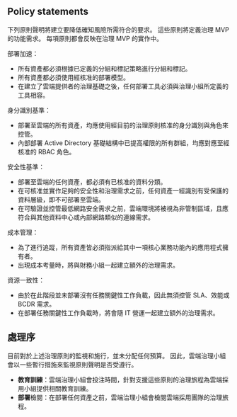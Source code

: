<!-- TEMPLATE FILE - DO NOT ADD METADATA -->

## <a name="policy-statements"></a>Policy statements

下列原則聲明將建立要降低確知風險所需符合的要求。 這些原則將定義治理 MVP 的功能需求。 每項原則都會反映在治理 MVP 的實作中。

部署加速：

- 所有資產都必須根據已定義的分組和標記策略進行分組和標記。
- 所有資產都必須使用經核准的部署模型。
- 在建立了雲端提供者的治理基礎之後，任何部署工具必須與治理小組所定義的工具相容。

身分識別基準：

- 部署至雲端的所有資產，均應使用經目前的治理原則核准的身分識別與角色來控管。
- 內部部署 Active Directory 基礎結構中已提高權限的所有群組，均應對應至經核准的 RBAC 角色。

安全性基準：

- 部署至雲端的任何資產，都必須有已核准的資料分類。
- 在可核准並實作足夠的安全性和治理需求之前，任何資產一經識別有受保護的資料層級，即不可部署至雲端。
- 在可驗證並控管最低網路安全需求之前，雲端環境將被視為非管制區域，且應符合與其他資料中心或內部網路類似的連線需求。

成本管理：

- 為了進行追蹤，所有資產皆必須指派給其中一項核心業務功能內的應用程式擁有者。
- 出現成本考量時，將與財務小組一起建立額外的治理需求。

資源一致性：

- 由於在此階段並未部署沒有任務關鍵性工作負載，因此無須控管 SLA、效能或 BCDR 需求。
- 在部署任務關鍵性工作負載時，將會隨 IT 營運一起建立額外的治理需求。

## <a name="processes"></a>處理序

目前對於上述治理原則的監視和施行，並未分配任何預算。 因此，雲端治理小組會以一些暫行措施來監視原則聲明是否受遵行。

- **教育訓練**：雲端治理小組會投注時間，針對支援這些原則的治理旅程為雲端採用小組提供相關教育訓練。
- **部署**檢閱：在部署任何資產之前，雲端治理小組會檢閱雲端採用團隊的治理旅程。
